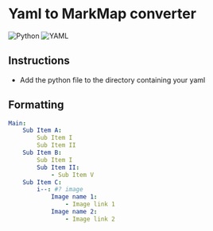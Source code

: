 # Yaml to MarkMap converter
![Python](https://img.shields.io/badge/python-3670A0?style=for-the-badge&logo=python&logoColor=ffdd54)
![YAML](https://img.shields.io/badge/yaml-%23ffffff.svg?style=for-the-badge&logo=yaml&logoColor=151515)

## Instructions
- Add the python file to the directory containing your yaml

## Formatting
```yaml
Main:
    Sub Item A:
        Sub Item I
        Sub Item II
    Sub Item B:
        Sub Item I
        Sub Item II:
            - Sub Item V
    Sub Item C:
        i--: #? image
            Image name 1:
                - Image link 1
            Image name 2:
                - Image link 2
            
```